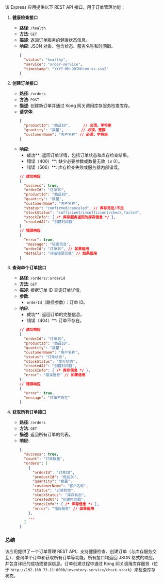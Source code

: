 该 Express 应用提供以下 REST API 接口，用于订单管理功能：

1. **健康检查接口**  
   - **路径**: `/health`  
   - **方法**: `GET`  
   - **描述**: 返回订单服务的健康状态信息。  
   - **响应**: JSON 对象，包含状态、服务名称和时间戳。  
     ```json
     {
       "status": "healthy",
       "service": "order-service",
       "timestamp": "YYYY-MM-DDTHH:mm:ss.sssZ"
     }
     ```

2. **创建订单接口**  
   - **路径**: `/orders`  
   - **方法**: `POST`  
   - **描述**: 创建新订单并通过 Kong 网关调用库存服务检查库存。  
   - **请求体**:  
     ```json
     {
       "productId": "商品ID",      // 必须，字符串
       "quantity": "数量",        // 必须，整数
       "customerName": "客户名称" // 必须，字符串
     }
     ```  
   - **响应**:  
     - 成功**: 返回订单详情，包括订单状态和库存检查结果。  
     - 错误（400）**: 缺少必要参数或数量无效（≤ 0）。  
     - 错误（500）**: 库存检查失败或服务器内部错误。  
     ```json
     // 成功响应
     {
       "success": true,
       "orderId": "订单ID",
       "productId": "商品ID",
       "quantity": "数量",
       "customerName": "客户名称",
       "status": "confirmed/canceled", // 库存充足/不足
       "stockStatus": "sufficient/insufficient/check_failed",
       "stockInfo": { /* 库存服务返回的库存信息 */ },
       "createdAt": "创建时间戳"
     }
     // 错误响应
     {
       "error": true,
        "message": "错误信息",
       "orderId": "订单ID", // 如果适用
       "details": "详细错误信息" // 如果适用
     }
     ```

3. **查询单个订单接口**  
   - **路径**: `/orders/:orderId`  
   - **方法**: `GET`  
   - **描述**: 根据订单 ID 查询订单详情。  
   - **参数**:  
     - `orderId`（路径参数）：订单 ID。  
   - **响应**:  
     - 成功**: 返回订单的完整信息。  
     - 错误（404）**: 订单不存在。  
     ```json
     // 成功响应
     {
       "orderId": "订单ID",
       "productId": "商品ID",
       "quantity": "数量",
       "customerName": "客户名称",
       "status": "订单状态",
       "stockStatus": "库存状态",
       "createdAt": "创建时间戳",
       "stockInfo": { /* 库存信息 */ },
       "error": "错误信息" // 如果适用
     }
     // 错误响应
     {
       "error": true,
       "message": "订单不存在"
     }
     ```

4. **获取所有订单接口**  
   - **路径**: `/orders`  
   - **方法**: `GET`  
   - **描述**: 返回所有订单的列表。  
   - **响应**:  
     ```json
     {
       "success": true,
       "count": "订单数量",
       "orders": [
         {
           "orderId": "订单ID",
           "productId": "商品ID",
           "quantity": "数量",
           "customerName": "客户名称",
           "status": "订单状态",
           "stockStatus": "库存状态",
           "createdAt": "创建时间戳",
           "stockInfo": { /* 库存信息 */ },
           "error": "错误信息" // 如果适用
         },
         ...
       ]
     }
     ```

### 总结
该应用提供了一个订单管理 REST API，支持健康检查、创建订单（与库存服务交互）、查询单个订单和获取所有订单等功能。所有接口均返回 JSON 格式的响应，并包含详细的成功或错误信息。订单创建过程中通过 Kong 网关调用库存服务（位于 `http://192.168.73.11:8000/inventory-service/check-stock`）来检查库存状态。
